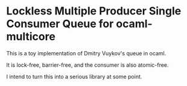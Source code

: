 # Lockless Multiple Producer Single Consumer Queue for ocaml-multicore

This is a toy implementation of Dmitry Vuykov's queue in ocaml.

It is lock-free, barrier-free, and the consumer is also atomic-free.

I intend to turn this into a serious library at some point.
